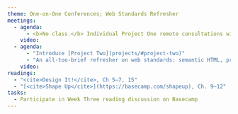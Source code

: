 ```yaml
---
theme: One-on-One Conferences; Web Standards Refresher
meetings:
  - agenda:
      - <b>No class.</b> Individual Project One remote consultations with instructor.
    video:
  - agenda:
      - "Introduce [Project Two](projects/#project-two)"
      - "An all-too-brief refresher on web standards: semantic HTML, progressive enhancement (CSS & JS)"
    video:
readings:
  - "<cite>Design It!</cite>, Ch 5–7, 15"
  - "[<cite>Shape Up</cite>](https://basecamp.com/shapeup), Ch. 9–12"
tasks:
  - Participate in Week Three reading discussion on Basecamp
---
```

